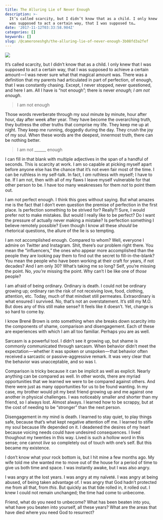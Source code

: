 ```yaml
---
title: The Alluring Lie of Never Enough
description: >-
  It’s called scarcity, but I didn’t know that as a child. I only knew that I
  was supposed to act a certain way, that I was supposed to…
date: '2017-11-12T03:33:58.984Z'
categories: []
keywords: []
slug: /@cameroneshgh/the-alluring-lie-of-never-enough-3b08fd3a2fef
---
```


![](https://cdn-images-1.medium.com/max/1200/1*6fjqxslyrzFdJSzxyxjfRQ.jpeg)

It’s called scarcity, but I didn’t know that as a child. I only knew that I was supposed to act a certain way, that I was supposed to achieve a certain amount — I was never sure what that magical amount was. There was a definition that my parents had articulated in part of perfection, of enough, that I was constantly chasing. Except, I never stopped, never questioned, and here I am. All I have is “not enough”; there is never _enough; I am not enough_.

> I am not enough

Those words reverberate through my soul minute by minute, hour after hour, day after week after year. They have become the overarching truth, they buttress the other truths that comprise my life. They keep me up at night. They keep me running, doggedly during the day. They crush the joy of my soul. When these words are the deepest, innermost truth, there can be nothing better.

> I am not \_\_\_\_\_\_ enough

I can fill in that blank with multiple adjectives in the span of a handful of seconds. This is scarcity at work. I am so capable at picking myself apart before anyone else has the chance that it’s not even fair most of the time. I can be ruthless in my self-talk. In fact, I _am_ ruthless with myself; I have to be. If I am not, then with all of my flaws I leave myself vulnerable for that other person to be. I have too many weaknesses for them _not_ to point them out.

I am not perfect enough. I think this goes without saying. But what amazes me is the fact that I don’t even question the premise of perfection in the first place. Is perfection something to be strived for? Really?! Sure, I would prefer not to make mistakes. But would I really like to be perfect? Do I want the pressure of actually never making a mistake? Is perfection something I believe remotely possible? Even though I know all these _should_ be rhetorical questions, the allure of the lie is so tempting.

I am not accomplished enough. Compared to whom? Well, everyone I admire on Twitter and Instagram. Shit, there’s our problem right there. You mean the “influencers,” the ones who appear more accomplished than the people they are looking pay them to find out the secret to fill-in-the-blank? You mean the people who have been working at their craft for years, if not decades? And I am only 30? What’s taking me so long? Self, you’re missing the point. No, _you’re_ missing the point. Why can’t I be like one of _those_ people?

I am afraid of being ordinary. Ordinary is death. I could not be ordinary growing up; ordinary ran the risk of not receiving love, food, clothing, attention, etc. Today, much of that mindset still permeates. Extraordinary is what ensured I survived. No, that’s not an overstatement. It’s still my M.O. But does any of this still make sense? It feels like it doesn’t. Yet, change is so hard to come by.

I know Brené Brown is onto something when she breaks down scarcity into the components of shame, comparison and disengagement. Each of these are experiences with which I am all too familiar. Perhaps you are as well.

Sarcasm is a powerful tool. I didn’t see it growing up, but shame is commonly communicated through sarcasm. When behavior didn’t meet the expectation — whether it was spoken or unspoken — that behavior often received a sarcastic or passive-aggressive remark. It was very clear that the behavior was unacceptable, and so was I.

Comparison is tricky because it can be implicit as well as explicit. Nearly anything can be compared as well. In other words, there are myriad opportunities that we learned we were to be compared against others. And there were just as many opportunities for us to be found wanting. In my case, my brother would pit my best friend growing up and me against one another in physical challenges. I was noticeably smaller and shorter than my friend, so I always lost. Almost always. I learned how to be scrappy, but at the cost of needing to be “stronger” than the next person.

Disengagement in my mind is death. I learned to stay quiet, to play things safe, because that’s what kept negative attention off me. I learned to stifle my soul because life depended on it. I deadened the desires of my heart because voicing needs could have undesired consequences. I lived thoughout my twenties in this way. Lived is such a hollow word in this sense; one cannot _live_ so completely out of touch with one’s self. But this became my existence.

I don’t know what your rock bottom is, but I hit mine a few months ago. My wife told me she wanted me to move out of the house for a period of time to give us both time and space. I was instantly awake, but I was also angry.

I was angry at the lost years. I was angry at my naïveté. I was angry at being abused, of being taken advantage of. I was angry that God hadn’t protected me from all that, from _this_. But quickly as that tide rolled in, it rolled out. I knew I could not remain unchanged; the time had come to unbecome.

Friend, what do you need to unbecome? What has been beaten into you, what have you beaten into yourself, all these years? What are the areas that have died where you need God to resurrect?